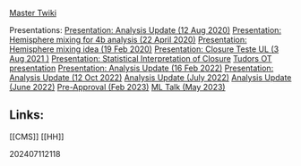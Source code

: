 
[Master Twiki](https://twiki.cern.ch/twiki/bin/view/CMS/DiBoson4b)


Presentations: 
[Presentation: Analysis Update (12 Aug 2020)](https://indico.cern.ch/event/943915/#8-zzzh-4b-analysis-update)
[Presentation: Hemisphere mixing for 4b analysis (22 April 2020)](https://indico.cern.ch/event/904966/#7-hemisphere-mixing-for-4b-ana)
[Presentation: Hemisphere mixing idea (19 Feb 2020)](https://indico.cern.ch/event/882445/#b-363125-higgs-to-bb)
[Presentation: Closure Teste UL (3 Aug 2021 )](https://indico.cern.ch/event/904966/#7-hemisphere-mixing-for-4b-ana)
[Presentation: Statistical Interpretation of Closure](https://indico.cern.ch/event/1071750/#b-431981-higgs-to-bb)
[Tudors OT presentation](https://indico.cern.ch/event/1051224/contributions/4569120/attachments/2337900/3985125/Manole_Phystat2021%5B53%5D.pdf)
[Presentation: Analysis Update (16 Feb 2022)](https://indico.cern.ch/event/1109092/#b-445618-higgs-to-bb)
[Presentation: Analysis Update (12 Oct 2022)](https://indico.cern.ch/event/1201779/#28-update-on-zzzh-to-4b-analys)
[Analysis Update (July 2022)](https://indico.cern.ch/event/1154442/contributions/4950018/attachments/2476240/4249697/background_systematics_and_sensitivity_update_2022_07_06.pdf)
[Analysis Update (June 2022)](https://indico.cern.ch/event/1154440/contributions/4902814/attachments/2458420/4214499/analysis_summary_2022_06_08.pdf)
[Pre-Approval (Feb 2023)](https://indico.cern.ch/event/1233745/#16-pre-approval-of-hig-22-011)
[ML Talk (May 2023)](https://indico.cern.ch/event/1279476/#33-machine-learning-in-hig-22)




## Links: 

[[CMS]]
[[HH]]

202407112118
